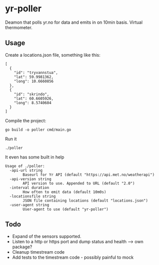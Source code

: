 # yr-poller
Deamon that polls yr.no for data and emits in on 10min basis. Virtual thermometer.



## Usage

Create a locations.json file, something like this:
```
[
  {
    "id": "tryvannstua",
    "lat": 59.9981362,
    "long": 10.6660856
  },
  {
    "id": "skrindo",
    "lat": 60.6605926,
    "long": 8.5740604
  }
]
```

Compile the project:

```
go build -o poller cmd/main.go
```

Run it
```
./poller
```


It even has some built in help
```
Usage of ./poller:
  -api-url string
    	Baseurl for Yr API (default "https://api.met.no/weatherapi")
  -api-version string
    	API version to use. Appended to URL (default "2.0")
  -interval duration
    	How often to emit data (default 10m0s)
  -locationsfile string
    	JSON file containing locations (default "locations.json")
  -user-agent string
    	User-agent to use (default "yr-poller")
```


## Todo

 * Expand of the sensors supported.
 * Listen to a http or https port and dump status and health --> own package?
 * Cleanup timestream code
 * Add tests to the timestream code - possibly painful to mock
 

